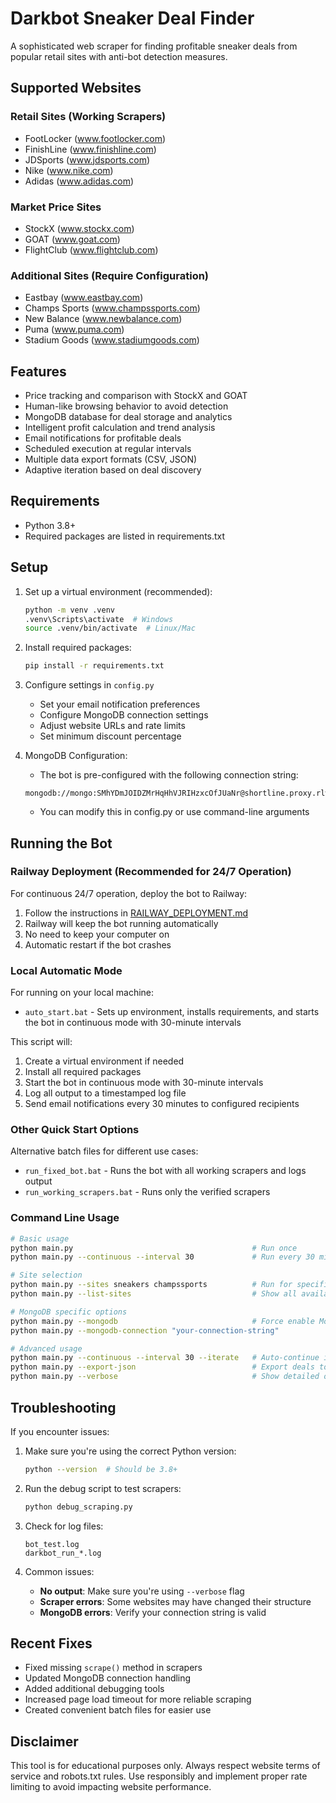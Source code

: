 # Darkbot Sneaker Deal Finder

A sophisticated web scraper for finding profitable sneaker deals from popular retail sites with anti-bot detection measures.

## Supported Websites

### Retail Sites (Working Scrapers)
- FootLocker (www.footlocker.com)
- FinishLine (www.finishline.com)
- JDSports (www.jdsports.com)
- Nike (www.nike.com)
- Adidas (www.adidas.com)

### Market Price Sites
- StockX (www.stockx.com)
- GOAT (www.goat.com)
- FlightClub (www.flightclub.com)

### Additional Sites (Require Configuration)
- Eastbay (www.eastbay.com)
- Champs Sports (www.champssports.com)
- New Balance (www.newbalance.com)
- Puma (www.puma.com)
- Stadium Goods (www.stadiumgoods.com)

## Features

- Price tracking and comparison with StockX and GOAT
- Human-like browsing behavior to avoid detection
- MongoDB database for deal storage and analytics
- Intelligent profit calculation and trend analysis
- Email notifications for profitable deals
- Scheduled execution at regular intervals
- Multiple data export formats (CSV, JSON)
- Adaptive iteration based on deal discovery

## Requirements

- Python 3.8+
- Required packages are listed in requirements.txt

## Setup

1. Set up a virtual environment (recommended):
   ```bash
   python -m venv .venv
   .venv\Scripts\activate  # Windows
   source .venv/bin/activate  # Linux/Mac
   ```

2. Install required packages:
   ```bash
   pip install -r requirements.txt
   ```

3. Configure settings in `config.py`
   - Set your email notification preferences
   - Configure MongoDB connection settings
   - Adjust website URLs and rate limits
   - Set minimum discount percentage

4. MongoDB Configuration:
   - The bot is pre-configured with the following connection string:
   ```text
   mongodb://mongo:SMhYDmJOIDZMrHqHhVJRIHzxcOfJUaNr@shortline.proxy.rlwy.net:51019
   ```
   - You can modify this in config.py or use command-line arguments

## Running the Bot

### Railway Deployment (Recommended for 24/7 Operation)

For continuous 24/7 operation, deploy the bot to Railway:

1. Follow the instructions in [RAILWAY_DEPLOYMENT.md](RAILWAY_DEPLOYMENT.md)
2. Railway will keep the bot running automatically
3. No need to keep your computer on
4. Automatic restart if the bot crashes

### Local Automatic Mode

For running on your local machine:

- `auto_start.bat` - Sets up environment, installs requirements, and starts the bot in continuous mode with 30-minute intervals

This script will:
1. Create a virtual environment if needed
2. Install all required packages
3. Start the bot in continuous mode with 30-minute intervals
4. Log all output to a timestamped log file
5. Send email notifications every 30 minutes to configured recipients

### Other Quick Start Options

Alternative batch files for different use cases:

- `run_fixed_bot.bat` - Runs the bot with all working scrapers and logs output
- `run_working_scrapers.bat` - Runs only the verified scrapers

### Command Line Usage

```bash
# Basic usage
python main.py                                        # Run once
python main.py --continuous --interval 30             # Run every 30 minutes

# Site selection
python main.py --sites sneakers champssports          # Run for specific sites
python main.py --list-sites                           # Show all available sites

# MongoDB specific options
python main.py --mongodb                              # Force enable MongoDB storage
python main.py --mongodb-connection "your-connection-string"

# Advanced usage
python main.py --continuous --interval 30 --iterate   # Auto-continue if new deals found
python main.py --export-json                          # Export deals to JSON
python main.py --verbose                              # Show detailed output
```

## Troubleshooting

If you encounter issues:

1. Make sure you're using the correct Python version:
   ```bash
   python --version  # Should be 3.8+
   ```

2. Run the debug script to test scrapers:
   ```bash
   python debug_scraping.py
   ```

3. Check for log files:
   ```
   bot_test.log
   darkbot_run_*.log
   ```

4. Common issues:
   - **No output**: Make sure you're using `--verbose` flag
   - **Scraper errors**: Some websites may have changed their structure
   - **MongoDB errors**: Verify your connection string is valid

## Recent Fixes

- Fixed missing `scrape()` method in scrapers
- Updated MongoDB connection handling
- Added additional debugging tools
- Increased page load timeout for more reliable scraping
- Created convenient batch files for easier use

## Disclaimer

This tool is for educational purposes only. Always respect website terms of service and robots.txt rules. Use responsibly and implement proper rate limiting to avoid impacting website performance.
